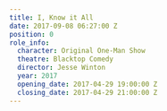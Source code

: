 ```yaml
---
title: I, Know it All
date: 2017-09-08 06:27:00 Z
position: 0
role_info:
  character: Original One-Man Show
  theatre: Blacktop Comedy
  director: Jesse Winton
  year: 2017
  opening_date: 2017-04-29 19:00:00 Z
  closing_date: 2017-04-29 21:00:00 Z
---
```


